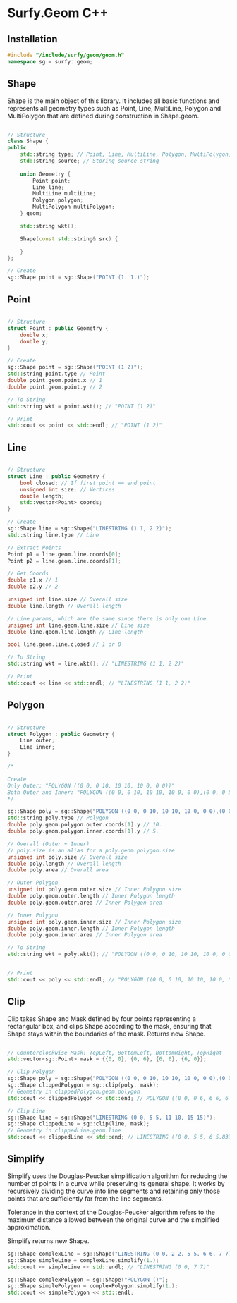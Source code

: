 # Surfy.Geom C++


## Installation

```cpp
#include "/include/surfy/geom/geom.h"
namespace sg = surfy::geom;
```

## Shape
Shape is the main object of this library. It includes all basic functions and represents all geometry types such as Point, Line, MultiLine, Polygon and MultiPolygon that are defined during construction in Shape.geom.

```cpp

// Structure
class Shape {
public:
	std::string type; // Point, Line, MultiLine, Polygon, MultiPolygon, Dummy
	std::string source; // Storing source string
	
	union Geometry {
		Point point;
		Line line;
		MultiLine multiLine;
		Polygon polygon;
		MultiPolygon multiPolygon;
	} geom;

	std::string wkt();

	Shape(const std::string& src) {

	}
};

// Create
sg::Shape point = sg::Shape("POINT (1. 1.)");

```

## Point
```cpp

// Structure
struct Point : public Geometry {
	double x;
	double y;
}

// Create
sg::Shape point = sg::Shape("POINT (1 2)");
std::string point.type // Point
double point.geom.point.x // 1
double point.geom.point.y // 2

// To String
std::string wkt = point.wkt(); // "POINT (1 2)"

// Print
std::cout << point << std::endl; // "POINT (1 2)"

```

## Line
```cpp

// Structure
struct Line : public Geometry {
	bool closed; // If first point == end point
	unsigned int size; // Vertices
	double length;
	std::vector<Point> coords;
}

// Create
sg::Shape line = sg::Shape("LINESTRING (1 1, 2 2)");
std::string line.type // Line

// Extract Points
Point p1 = line.geom.line.coords[0];
Point p2 = line.geom.line.coords[1];

// Get Coords
double p1.x // 1
double p2.y // 2

unsigned int line.size // Overall size
double line.length // Overall length

// Line params, which are the same since there is only one Line
unsigned int line.geom.line.size // Line size
double line.geom.line.length // Line length

bool line.geom.line.closed // 1 or 0

// To String
std::string wkt = line.wkt(); // "LINESTRING (1 1, 2 2)"

// Print
std::cout << line << std::endl; // "LINESTRING (1 1, 2 2)"

```

## Polygon
```cpp

// Structure
struct Polygon : public Geometry {
	Line outer;
	Line inner;
}

/*

Create
Only Outer: "POLYGON ((0 0, 0 10, 10 10, 10 0, 0 0))"
Both Outer and Inner: "POLYGON ((0 0, 0 10, 10 10, 10 0, 0 0),(0 0, 0 5, 5 5, 5 0, 0 0))"
*/

sg::Shape poly = sg::Shape("POLYGON ((0 0, 0 10, 10 10, 10 0, 0 0),(0 0, 0 5, 5 5, 5 0, 0 0))");
std::string poly.type // Polygon
double poly.geom.polygon.outer.coords[1].y // 10.
double poly.geom.polygon.inner.coords[1].y // 5.

// Overall (Outer + Inner)
// poly.size is an alias for a poly.geom.polygon.size
unsigned int poly.size // Overall size
double poly.length // Overall length
double poly.area // Overall area

// Outer Polygon
unsigned int poly.geom.outer.size // Inner Polygon size
double poly.geom.outer.length // Inner Polygon length
double poly.geom.outer.area // Inner Polygon area

// Inner Polygon
unsigned int poly.geom.inner.size // Inner Polygon size
double poly.geom.inner.length // Inner Polygon length
double poly.geom.inner.area // Inner Polygon area

// To String
std::string wkt = poly.wkt(); // "POLYGON ((0 0, 0 10, 10 10, 10 0, 0 0),(0 0, 0 5, 5 5, 5 0, 0 0))"


// Print
std::cout << poly << std::endl; // "POLYGON ((0 0, 0 10, 10 10, 10 0, 0 0),(0 0, 0 5, 5 5, 5 0, 0 0))"

```

## Clip
Clip takes Shape and Mask defined by four points representing a rectangular box, and clips Shape according to the mask, ensuring that Shape stays within the boundaries of the mask. Returns new Shape.

```cpp

// Counterclockwise Mask: TopLeft, BottomLeft, BottomRight, TopRight
std::vector<sg::Point> mask = {{0, 0}, {0, 6}, {6, 6}, {6, 0}};

// Clip Polygon
sg::Shape poly = sg::Shape("POLYGON ((0 0, 0 10, 10 10, 10 0, 0 0),(0 0, 0 5, 5 5, 5 0, 0 0))");
sg::Shape clippedPolygon = sg::clip(poly, mask);
// Geometry in clippedPolygon.geom.polygon
std::cout << clippedPolygon << std::end; // POLYGON ((0 0, 0 6, 6 6, 6 0, 0 0),(0 0, 0 5, 5 5, 5 0, 0 0))

// Clip Line
sg::Shape line = sg::Shape("LINESTRING (0 0, 5 5, 11 10, 15 15)");
sg::Shape clippedLine = sg::clip(line, mask);
// Geometry in clippedLine.geom.line
std::cout << clippedLine << std::end; // LINESTRING ((0 0, 5 5, 6 5.83333))

```

## Simplify
Simplify uses the Douglas-Peucker simplification algorithm for reducing the number of points in a curve while preserving its general shape. It works by recursively dividing the curve into line segments and retaining only those points that are sufficiently far from the line segments.

Tolerance in the context of the Douglas-Peucker algorithm refers to the maximum distance allowed between the original curve and the simplified approximation.

Simplify returns new Shape.

```cpp
sg::Shape complexLine = sg::Shape("LINESTRING (0 0, 2 2, 5 5, 6 6, 7 7)");
sg::Shape simpleLine = complexLine.simplify(1.);
std::cout << simpleLine << std::endl; // "LINESTRING (0 0, 7 7)"

sg::Shape complexPolygon = sg::Shape("POLYGON ()");
sg::Shape simplePolygon = complexPolygon.simplify(1.);
std::cout << simplePolygon << std::endl;

```
